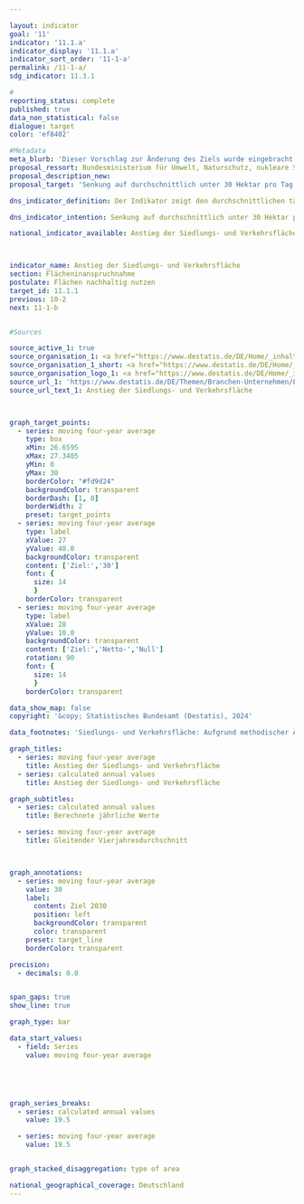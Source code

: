 ```yaml
---

layout: indicator        
goal: '11'        
indicator: '11.1.a'        
indicator_display: '11.1.a'        
indicator_sort_order: '11-1-a'        
permalink: /11-1-a/        
sdg_indicator: 11.3.1        

#
reporting_status: complete        
published: true        
data_non_statistical: false        
dialogue: target
color: 'ef8402'

#Metadata    
meta_blurb: 'Dieser Vorschlag zur Änderung des Ziels wurde eingebracht vom Bundesministerium für Umwelt, Naturschutz, nukleare Sicherheit und Verbraucherschutz (BMUV), dem Bundesministerium für Wirtschaft und Klimaschutz (BMWK) und dem Bundesministerium für Wohnen, Stadtentwicklung und Bauwesen (BMWSB).'
proposal_ressort: Bundesministerium für Umwelt, Naturschutz, nukleare Sicherheit und Verbraucherschutz (BMUV)<br>Bundesministerium für Wirtschaft und Klimaschutz (BMWK)<br>Bundesministerium für Wohnen, Stadtentwicklung und Bauwesen (BMWSB)
proposal_description_new:
proposal_target: 'Senkung auf durchschnittlich unter 30 Hektar pro Tag bis 2030; Flächenverbrauch <b>„Netto-Null“ bis 2050</b>'

dns_indicator_definition: Der Indikator zeigt den durchschnittlichen täglichen Anstieg der Siedlungs- und Verkehrsfläche in Hektar pro Tag.        

dns_indicator_intention: Senkung auf durchschnittlich unter 30 Hektar pro Tag bis 2030    

national_indicator_available: Anstieg der Siedlungs- und Verkehrsfläche



indicator_name: Anstieg der Siedlungs- und Verkehrsfläche        
section: Flächeninanspruchnahme        
postulate: Flächen nachhaltig nutzen        
target_id: 11.1.1        
previous: 10-2        
next: 11-1-b        


#Sources        

source_active_1: true
source_organisation_1: <a href="https://www.destatis.de/DE/Home/_inhalt.html" target="_blank">Statistisches Bundesamt</a>
source_organisation_1_short: <a href="https://www.destatis.de/DE/Home/_inhalt.html" target="_blank">Statistisches Bundesamt</a>
source_organisation_logo_1: <a href="https://www.destatis.de/DE/Home/_inhalt.html" target="_blank"><img src="https://dns-indikatoren.de/public/OrgImgDe/destatis.png" alt="Statistisches Bundesamt" title=" Klicken Sie hier um zur Homepage der Organisation Statistisches Bundesamt zu gelangen." style="height:60px; width:148px; border:transparent"/></a>
source_url_1: 'https://www.destatis.de/DE/Themen/Branchen-Unternehmen/Landwirtschaft-Forstwirtschaft-Fischerei/Flaechennutzung/Tabellen/anstieg-suv2.html'
source_url_text_1: Anstieg der Siedlungs- und Verkehrsfläche



graph_target_points:
  - series: moving four-year average
    type: box
    xMin: 26.6595
    xMax: 27.3405
    yMin: 0
    yMax: 30
    borderColor: "#fd9d24"
    backgroundColor: transparent
    borderDash: [1, 0]
    borderWidth: 2
    preset: target_points
  - series: moving four-year average
    type: label
    xValue: 27
    yValue: 40.0
    backgroundColor: transparent
    content: ['Ziel:','30']
    font: {
      size: 14
      }
    borderColor: transparent     
  - series: moving four-year average
    type: label
    xValue: 28
    yValue: 10.0
    backgroundColor: transparent
    content: ['Ziel:','Netto-','Null']
    rotation: 90
    font: {
      size: 14
      }
    borderColor: transparent   

data_show_map: false        
copyright: '&copy; Statistisches Bundesamt (Destatis), 2024'        

data_footnotes: 'Siedlungs- und Verkehrsfläche: Aufgrund methodischer Änderungen in der amtlichen Flächenerhebung (Einführung Amtliches Liegenschaftskataster-Informationssystem (<abbr title="Amtlichen Liegenschaftskataster-Informationssystem" tabindex="0">ALKIS</abbr>) ab Berichtsjahr 2016) sind die Ergebnisse ab 2016&nbsp;nur eingeschränkt mit den Vorjahren vergleichbar (Zeitreihenbruch).<br>• Siedlungsfläche (bebaut): Wohnbau, Industrie und Gewerbe (ohne Abbauland), öffentliche Einrichtungen<br>• Erholungsfläche, Friedhof: Sport-, Freizeit- und Erholungsfläche, Friedhof'        

graph_titles:
  - series: moving four-year average
    title: Anstieg der Siedlungs- und Verkehrsfläche
  - series: calculated annual values
    title: Anstieg der Siedlungs- und Verkehrsfläche        

graph_subtitles:
  - series: calculated annual values
    title: Berechnete jährliche Werte

  - series: moving four-year average
    title: Gleitender Vierjahresdurchschnitt



graph_annotations:
  - series: moving four-year average
    value: 30
    label:
      content: Ziel 2030
      position: left
      backgroundColor: transparent
      color: transparent
    preset: target_line
    borderColor: transparent        

precision:
  - decimals: 0.0


span_gaps: true        
show_line: true        

graph_type: bar        

data_start_values:
  - field: Series
    value: moving four-year average        





graph_series_breaks:
  - series: calculated annual values
    value: 19.5

  - series: moving four-year average
    value: 19.5


graph_stacked_disaggregation: type of area                

national_geographical_coverage: Deutschland                
---
```

